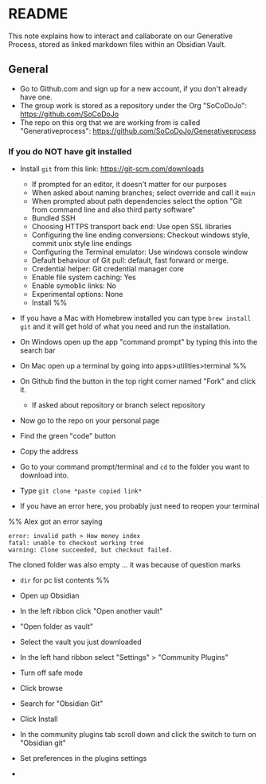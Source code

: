# README

This note explains how to interact and callaborate on our Generative Process, stored as linked markdown files within an Obsidian Vault. 

## General
- Go to Github.com and sign up for a new account, if you don't already have one.
- The group work is stored as a repository under the Org "SoCoDoJo": https://github.com/SoCoDoJo
- The repo on this org that we are working from is called "Generativeprocess": https://github.com/SoCoDoJo/Generativeprocess

### If you do NOT have git installed
- Install `git` from this link: https://git-scm.com/downloads
	- If prompted for an editor, it doesn't matter for our purposes
	- When asked about naming branches; select override and call it `main`
	- When prompted about path dependencies select the option "Git from command line and also third party software"
	- Bundled SSH
	- Choosing HTTPS transport back end: Use open SSL libraries
	- Configuring the line ending conversions: Checkout windows style, commit unix style line endings
	- Configuring the Terminal emulator: Use windows console window
	- Default behaviour of Git pull: default, fast forward or merge.
	- Credential helper: Git credential manager core
	- Enable file system caching: Yes
	- Enable symoblic links: No
	- Experimental options: None
	- Install 
%%
- If you have a Mac with Homebrew installed you can type `brew install git` and it will get hold of what you need and run the installation. 

- On Windows open up the app "command prompt" by typing this into the search bar
- On Mac open up a terminal by going into apps>utilities>terminal
%%

- On Github find the button in the top right corner named "Fork" and click it.
	- If asked about repository or branch select repository
- Now go to the repo on your personal page 
- Find the green "code" button
- Copy the address
- Go to your command prompt/terminal and `cd` to the folder you want to download into.
- Type `git clone *paste copied link*`
- If you have an error here, you probably just need to reopen your terminal

%%
Alex got an error saying 
```
error: invalid path > How money index
fatal: unable to checkout working tree
warning: Clone succeeded, but checkout failed.
```
The cloned folder was also empty
... it was because of question marks
- `dir` for pc list contents
%%

- Open up Obsidian
- In the left ribbon click "Open another vault"
- "Open folder as vault"
- Select the vault you just downloaded


- In the left hand ribbon select "Settings" > "Community Plugins"
- Turn off safe mode
- Click browse
- Search for "Obsidian Git"
- Click Install
- In the community plugins tab scroll down and click the switch to turn on "Obsidian git"
- Set preferences in the plugins settings
- 